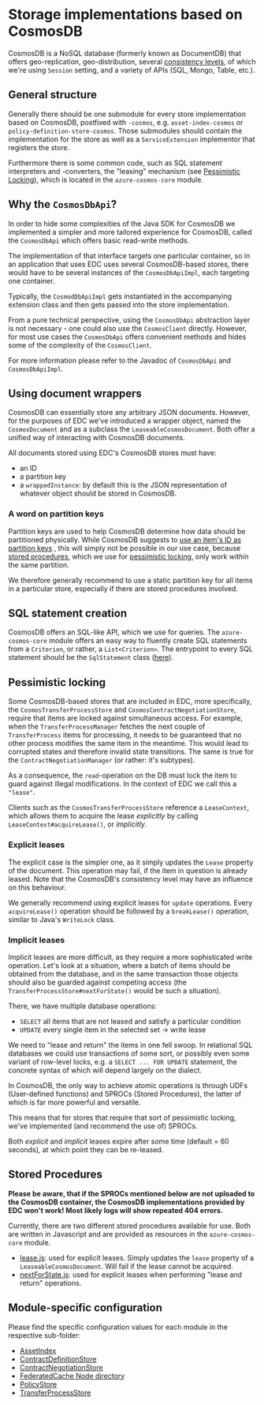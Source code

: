 # Storage implementations based on CosmosDB

CosmosDB is a NoSQL database (formerly known as DocumentDB) that offers geo-replication, geo-distribution, several
[consistency levels](https://docs.microsoft.com/en-us/azure/cosmos-db/consistency-levels), of which we're
using `Session` setting, and a variety of APIs (SQL, Mongo, Table, etc.).

## General structure

Generally there should be one submodule for every store implementation based on CosmosDB, postfixed with `-cosmos`,
e.g. `asset-index-cosmos` or `policy-definition-store-cosmos`. Those submodules should contain the implementation for the
store as well as a `ServiceExtension` implementor that registers the store.

Furthermore there is some common code, such as SQL statement interpreters and -converters, the "leasing" mechanism (see
[Pessimistic Locking](README.md#pessimistic-locking)), which is located in the `azure-cosmos-core` module.

## Why the `CosmosDbApi`?

In order to hide some complexities of the Java SDK for CosmosDB we implemented a simpler and more tailored experience
for CosmosDB, called the `CosmosDbApi` which offers basic read-write methods.

The implementation of that interface targets one particular container, so in an application that uses EDC uses several
CosmosDB-based stores, there would have to be several instances of the `CosmosDbApiImpl`, each targeting one container.

Typically, the `CosmodDbApiImpl` gets instantiated in the accompanying extension class and then gets passed into the
store
implementation.

From a pure technical perspective, using the `CosmosDbApi` abstraction layer is not necessary - one could also use
the `CosmosClient` directly. However, for most use cases the `CosmosDbApi` offers convenient methods and hides some of
the complexity of the `CosmosClient`.

For more information please refer to the Javadoc of `CosmosDbApi` and `CosmosDbApiImpl`.

## Using document wrappers

CosmosDB can essentially store any arbitrary JSON documents. However, for the purposes of EDC we've introduced a wrapper
object, named the `CosmosDocument` and as a subclass the `LeaseableCosmosDocument`. Both offer a unified way of
interacting with CosmosDB documents.

All documents stored using EDC's CosmosDB stores must have:

- an ID
- a partition key
- a `wrappedInstance`: by default this is the JSON representation of whatever object should be stored in CosmosDB.

### A word on partition keys

Partition keys are used to help CosmosDB determine how data should be partitioned physically.
While CosmosDB suggests
to [use an item's ID as partition keys](https://docs.microsoft.com/en-us/azure/cosmos-db/partitioning-overview#choose-partitionkey)
,
this will simply not be possible in our use case, because [stored procedures](README.md#stored-procedures), which we use
for [pessimistic locking](README.md#pessimistic-locking),
only work _within_ the same partition.

We therefore generally recommend to use a static partition key for all items in a particular store, especially if there
are stored procedures involved.

## SQL statement creation

CosmosDB offers an SQL-like API, which we use for queries. The `azure-cosmos-core` module offers an easy way to fluently
create SQL statements from a `Criterion`, or rather, a `List<Criterion>`. The entrypoint to every SQL statement should
be the `SqlStatement`
class ([here](src/main/java/org/eclipse/edc/azure/cosmos/dialect/SqlStatement.java)).

## Pessimistic locking

Some CosmosDB-based stores that are included in EDC, more specifically, the `CosmosTransferProcessStore`
and `CosmosContractNegotiationStore`, require that items are locked against simultaneous access. For example, when
the `TransferProcessManager` fetches the next couple of `TransferProcess` items for processing, it needs to be
guaranteed that no other process
modifies the same item in the meantime. This would lead to corrupted states and therefore invalid state transitions.
The same is true for the `ContractNegotiationManager` (or rather: it's subtypes).

As a consequence, the `read`-operation on the DB must lock the item to guard against illegal modifications. In the
context
of EDC we call this a `"lease"`.

Clients such as the `CosmosTransferProcessStore` reference a `LeaseContext`, which allows them to acquire the lease
_explicitly_ by calling `LeaseContext#acquireLease()`, or _implicitly_.

### Explicit leases

The explicit case is the simpler one, as it simply updates the `Lease` property of the document. This operation may
fail, if the item
in question is already leased. Note that the CosmosDB's consistency level may have an influence on this behaviour.

We generally recommend using explicit leases for `update` operations. Every `acquireLease()` operation should be
followed by a
`breakLease()` operation, similar to Java's `WriteLock` class.

### Implicit leases

Implicit leases are more difficult, as they require a more sophisticated write operation. Let's look at a situation,
where a batch of items should be obtained from the database, and in the same transaction those objects should also be
guarded
against competing access (the `TransferProcessStore#nextForState()` would be such a situation).

There, we have multiple database operations:

- `SELECT` all items that are not leased and satisfy a particular condition
- `UPDATE` every single item in the selected set -> write lease

We need to "lease and return" the items in one fell swoop.
In relational SQL databases we could use transactions of some sort, or possibly even some variant
of row-level locks, e.g. a `SELECT ... FOR UPDATE` statement, the concrete syntax of which will depend largely on the
dialect.

In CosmosDB, the only way to achieve atomic operations is through UDFs (User-defined functions) and SPROCs (Stored
Procedures), the latter of which is far more powerful and versatile.

This means that for stores that require that sort of pessimistic locking, we've implemented (and recommend the use of)
SPROCs.

Both _explicit_ and _implicit_ leases expire after some time (default = 60 seconds), at which point they can be
re-leased.

## Stored Procedures

**Please be aware, that if the SPROCs mentioned below are not uploaded to the CosmosDB container, the CosmosDB
implementations provided by EDC won't work! Most likely logs will show repeated 404 errors.**

Currently, there are two different stored procedures available for use. Both are written in Javascript and are
provided as resources in the `azure-cosmos-core` module.

- [lease.js](src/main/resources/lease.js): used for explicit leases. Simply updates the `lease` property
  of a `LeaseableCosmosDocument`.
  Will fail if the lease cannot be acquired.
- [nextForState.js](src/main/resources/nextForState.js): used for explicit leases when performing "lease
  and return" operations.

## Module-specific configuration

Please find the specific configuration values for each module in the respective sub-folder:

- [AssetIndex](../../../control-plane/store/cosmos/asset-index-cosmos/README.md)
- [ContractDefinitionStore](../../../control-plane/store/cosmos/contract-definition-store-cosmos/README.md)
- [ContractNegotiationStore](../../../control-plane/store/cosmos/contract-negotiation-store-cosmos/README.md)
- [FederatedCache Node directory](../../../federated-catalog/store/fcc-node-directory-cosmos/README.md)
- [PolicyStore](../../../control-plane/store/cosmos/policy-definition-store-cosmos/README.md)
- [TransferProcessStore](../../../control-plane/store/cosmos/transfer-process-store-cosmos/README.md)